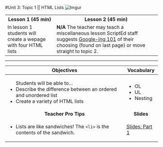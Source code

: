 #Unit 3: Topic 1 || HTML Lists
 ![Imgur](http://i.imgur.com/0fWa0jv.gif)
 
<table>
<tr>
	<th>Lesson 1 (45 min)</th>
	<th>Lesson 2 (45 min)</th>
</tr>
<tr>
	<td>In lesson 1 students will create a wepage with four HTML lists  </td>
	<td> <strong>N/A</strong> The teacher may teach a miscellaneous lesson ScriptEd staff suggests <a href="https://github.com/ScriptEdcurriculum/curriculum2016/tree/master/miscLessons/googling101">Google-ing 101</a> of their choosing (found on last page) or move straight to topic 2. </td>
</tr>
</table>

***

| Objectives | Vocabulary |
|-------|-------|
| <ul>Students will be able to...<li> Describe the difference between an ordered and unordered list</li> <li>Create a variety of HTML lists</li> </ul>  | <ul> <li>OL</li> <li>UL</li> <li>Nesting</li></ul> | 
| <center> **Teacher Pro Tips** </center> |<center> **Slides** </center> |
|<ul><li>Lists are like sandwiches! The `<li>` is the contents of the sandwich.</li></ul>| [Slides: Part 1](https://docs.google.com/presentation/d/1nOUO56S9smasNMTusVWs9kCCg4DgrKDc1GLwkFx-OUQ/edit?usp=sharing) | 


